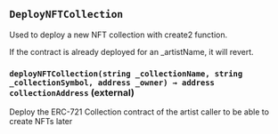 ## `DeployNFTCollection`

Used to deploy a new NFT collection with create2 function.


   If the contract is already deployed for an _artistName, it will revert.


### `deployNFTCollection(string _collectionName, string _collectionSymbol, address _owner) → address collectionAddress` (external)

Deploy the ERC-721 Collection contract of the artist caller to be able to create NFTs later








